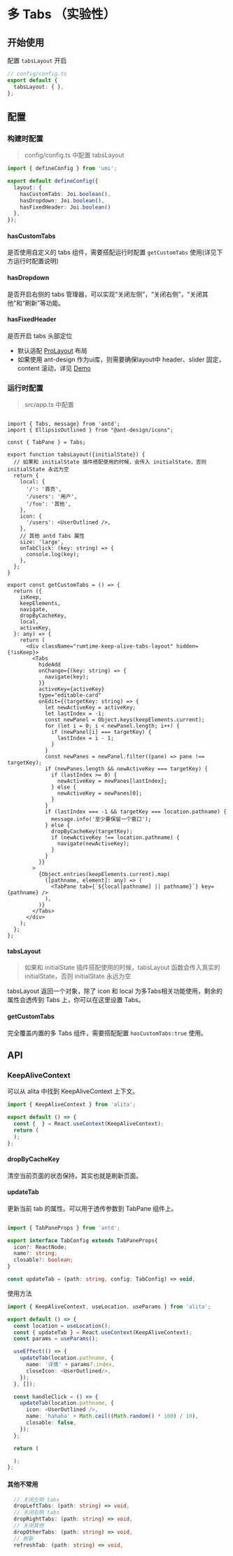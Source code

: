 # 多 Tabs （实验性）

## 开始使用

配置 `tabsLayout` 开启

```ts
// config/config.ts
export default {
  tabsLayout: { },
};
```

## 配置

### 构建时配置

> config/config.ts 中配置 tabsLayout

```ts
import { defineConfig } from 'umi';

export default defineConfig({
  layout: {
    hasCustomTabs: Joi.boolean(),
    hasDropdown: Joi.boolean(),
    hasFixedHeader: Joi.boolean()
  },
});
```

#### hasCustomTabs

是否使用自定义的 tabs 组件，需要搭配运行时配置 `getCustomTabs` 使用(详见下方运行时配置说明)

#### hasDropdown

是否开启右侧的 tabs 管理器，可以实现“关闭左侧”，“关闭右侧”，“关闭其他”和“刷新”等功能。

#### hasFixedHeader

是否开启 tabs 头部定位

* 默认适配 [ProLayout](https://procomponents.ant.design/components/layout/) 布局
* 如果使用 ant-design 作为ui库，则需要确保layout中 header、slider 固定，content 滚动，详见 [Demo](https://github.com/alitajs/alita/blob/master/examples/tabs/src/layouts/index.tsx)

### 运行时配置

> src/app.ts 中配置

```tsx

import { Tabs, message} from 'antd';
import { EllipsisOutlined } from "@ant-design/icons";

const { TabPane } = Tabs;

export function tabsLayout({initialState}) {
  // 如果和 initialState 插件搭配使用的时候，会传入 initialState，否则 initialState 永远为空
  return {
    local: {
      '/': '首页',
      '/users': '用户',
      '/foo': '其他',
    },
    icon: {
      '/users': <UserOutlined />,
    },
    // 其他 antd Tabs 属性
    size: 'large',
    onTabClick: (key: string) => {
      console.log(key);
    },
  };
}

export const getCustomTabs = () => {
  return ({
    isKeep,
    keepElements,
    navigate,
    dropByCacheKey,
    local,
    activeKey,
  }: any) => {
    return (
      <div className="rumtime-keep-alive-tabs-layout" hidden={!isKeep}>
        <Tabs
          hideAdd
          onChange={(key: string) => {
            navigate(key);
          }}
          activeKey={activeKey}
          type="editable-card"
          onEdit={(targetKey: string) => {
            let newActiveKey = activeKey;
            let lastIndex = -1;
            const newPanel = Object.keys(keepElements.current);
            for (let i = 0; i < newPanel.length; i++) {
              if (newPanel[i] === targetKey) {
                lastIndex = i - 1;
              }
            }
            const newPanes = newPanel.filter((pane) => pane !== targetKey);
            if (newPanes.length && newActiveKey === targetKey) {
              if (lastIndex >= 0) {
                newActiveKey = newPanes[lastIndex];
              } else {
                newActiveKey = newPanes[0];
              }
            }
            if (lastIndex === -1 && targetKey === location.pathname) {
              message.info('至少要保留一个窗口');
            } else {
              dropByCacheKey(targetKey);
              if (newActiveKey !== location.pathname) {
                navigate(newActiveKey);
              }
            }
          }}
        >
          {Object.entries(keepElements.current).map(
            ([pathname, element]: any) => (
              <TabPane tab={`${local[pathname] || pathname}`} key={pathname} />
            ),
          )}
        </Tabs>
      </div>
    );
  };
};

```

#### tabsLayout

> 如果和 initialState 插件搭配使用的时候，tabsLayout 函数会传入真实的 initialState，否则 initialState 永远为空

tabsLayout 返回一个对象，除了 icon 和 local 为多Tabs相关功能使用，剩余的属性会透传到 Tabs 上，你可以在这里设置 Tabs。

#### getCustomTabs

完全覆盖内置的多 Tabs 组件，需要搭配配置 `hasCustomTabs:true` 使用。

## API

### KeepAliveContext

可以从 alita 中找到 KeepAliveContext 上下文。


```ts
import { KeepAliveContext } from 'alita';

export default () => {
  const {  } = React.useContext(KeepAliveContext);
  return (
  );
};
```
#### dropByCacheKey

清空当前页面的状态保持，其实也就是刷新页面。

#### updateTab

更新当前 tab 的属性。可以用于透传参数到 TabPane 组件上。

```ts

import { TabPaneProps } from 'antd';

export interface TabConfig extends TabPaneProps{
  icon?: ReactNode;
  name?: string;
  closable?: boolean;
}

const updateTab = (path: string, config: TabConfig) => void,
```

使用方法

```ts
import { KeepAliveContext, useLocation, useParams } from 'alita';

export default () => {
  const location = useLocation();
  const { updateTab } = React.useContext(KeepAliveContext);
  const params = useParams();

  useEffect(() => {
    updateTab(location.pathname, {
      name: '详情' + params?.index,
      closeIcon: <UserOutlined/>,
    });
  }, []);

  const handleClick = () => {
    updateTab(location.pathname, {
      icon: <UserOutlined />,
      name: 'hahaha' + Math.ceil((Math.random() * 100) / 10),
      closable: false,
    });
  };

  return (

  );
};

```

####  其他不常用

```ts
  // 关闭左侧 tabs
  dropLeftTabs: (path: string) => void,
  // 关闭右侧 tabs
  dropRightTabs: (path: string) => void,
  // 关闭其他
  dropOtherTabs: (path: string) => void,
  // 刷新
  refreshTab: (path: string) => void,
```
